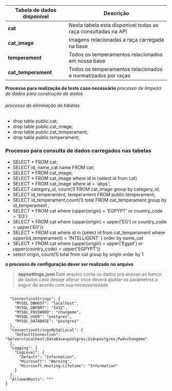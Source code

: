 ﻿

 |Tabela de dados disponível |Descrição |
|-------------------|-----------------------------|
| **cat** | Nesta tabela esta disponível todas as raça consultadas na API
| **cat_image** | Imagens relacionadas a raça carregada na base
| **temperament** | Todos os temperamentos relacionados em nossa base
| **cat_temperament** | Todos os temperamentos relacionados e normatizados por raças


**Processo para realização de teste caso necessário** 
*processo de limpeza de dados para construção de dados* 
###### processo de eliminação de tabelas  

 - drop table public.cat; 
 - drop table public.cat_image; 
 - drop table public.cat_temperament; 
 - drop table public.temperament;


### Processo para consulta de dados carregados nas tabelas

 - SELECT * FROM cat;
 -  SELECT id, name_cat name FROM cat; 
 - SELECT *  FROM cat_image; 
 - SELECT * FROM cat_image where id in (select id from cat) 
 -  SELECT *  FROM  cat_image where id = 'abys'; 
 -  SELECT category_id, count(1)  FROM cat_image group by category_id;
 - SELECT id_temperament, temperament	FROM public.temperament;
 -  SELECT id_temperament,count(1) total FROM cat_temperament group by
   id_temperament ;
   - SELECT * FROM cat where (upper(origin) = 'EGPYPT' or country_code =
   'EG')
   - SELECT * FROM cat where (upper(origin) = upper('EG') or country_code = upper('EG'))
   - SELECT * FROM cat where id in (select id from cat_temperament where upper(id_temperament) = 'INTELLIGENT' ) order by name_cat 
   - SELECT * FROM cat where (upper(origin) = upper('Egypt') or upper(country_code) = upper('EGPYPT')) 
   - select origin, count(1) total from cat group by origin order by 1

   
**o processo de configuração dever ser realizado no arquivo** 


> **appsettings.json**
Este arquivo conta os dados pra acesso ao banco de dados caso deseje alterar você deverá ajustar os parâmetros a seguir de acordo com sua necessariedade

```

  "ConnectionStrings": {
    "MYSQL_DBHOST": "localhost",
    "MYSQL_DBPORT": "5432",
    "MYSQL_PASSWORD": "changeme",
    "MYSQL_USER": "postgres",
    "MYSQL_DATABASE": "postgres"
  },
  "ConnectionStringsMySqlLocal": {
    "DefaultConnection": "Server=localhost;DataBase=postgres;Uid=postgres;Pwd=changeme"
  },
  "Logging": {
    "LogLevel": {
      "Default": "Information",
      "Microsoft": "Warning",
      "Microsoft.Hosting.Lifetime": "Information"
    }
  },
  "AllowedHosts": "*"
}
```
